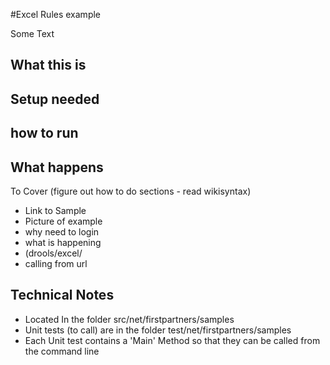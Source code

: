 #Excel Rules example

Some Text

## What this is

## Setup needed

## how to run

## What happens


To Cover (figure out how to do sections - read wikisyntax)
  * Link to Sample
  * Picture of example
  * why need to login
  * what is happening
  * (drools/excel/
  * calling from url


## Technical Notes

* Located In the folder src/net/firstpartners/samples
* Unit tests (to call) are in the folder test/net/firstpartners/samples
* Each Unit test contains a 'Main' Method so that they can be called from the command line